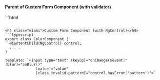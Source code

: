 <h4 class="miami">Parent of Custom Form Component (with validator)</h4>
```html
<!-- Template approach -->
<app-color ngModel name="color" pattern="^[a-zA-Z]*$"></app-color>

<!-- Reactive approach -->
<app-color formControlName="color" pattern="^[a-zA-Z]*$"></app-color>
```

<h4 class="miami">Custom Form Component (with NgControl)</h4>
```typescript
export class ColorComponent {
  @ContentChild(NgControl) control;
  . . .
}

template: `<input type="text" (keyup)="onChange($event)" (blur)="onBlur()"
              [value]="value"
              [class.invalid-pattern]="control.hasError('pattern')">`
```